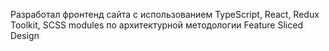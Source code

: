 Разработал фронтенд сайта с использованием TypeScript, React, Redux Toolkit, SCSS modules по архитектурной методологии Feature Sliced Design
